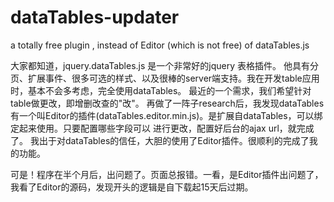 # dataTables-updater
a totally free plugin , instead of Editor (which is not free) of dataTables.js

大家都知道，jquery.dataTables.js 是一个非常好的jquery 表格插件。
他具有分页、扩展事件、很多可选的样式、以及很棒的server端支持。我在开发table应用时，基本不会多考虑，完全使用dataTables。
最近的一个需求，我们希望针对table做更改，即增删改查的"改"。 
再做了一阵子research后，我发现dataTables有一个叫Editor的插件(dataTables.editor.min.js)。是扩展自dataTables，可以绑定起来使用。只要配置哪些字段可以
进行更改，配置好后台的ajax url，就完成了。
我出于对dataTables的信任，大胆的使用了Editor插件。很顺利的完成了我的功能。

可是！程序在半个月后，出问题了。页面总报错。一看，是Editor插件出问题了，我看了Editor的源码，发现开头的逻辑是自下载起15天后过期。




